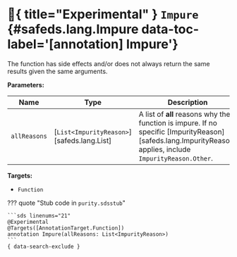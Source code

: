 [//]: # (DO NOT EDIT THIS FILE DIRECTLY. Instead, edit the corresponding stub file and execute `npm run docs:api`.)

# :test_tube:{ title="Experimental" } <code class="doc-symbol doc-symbol-annotation"></code> `Impure` {#safeds.lang.Impure data-toc-label='[annotation] Impure'}

The function has side effects and/or does not always return the same results given the same arguments.

**Parameters:**

| Name | Type | Description | Default |
|------|------|-------------|---------|
| `allReasons` | [`List<ImpurityReason>`][safeds.lang.List] | A list of **all** reasons why the function is impure. If no specific [ImpurityReason][safeds.lang.ImpurityReason] applies, include `ImpurityReason.Other`. | - |

**Targets:**

- `Function`

??? quote "Stub code in `purity.sdsstub`"

    ```sds linenums="21"
    @Experimental
    @Targets([AnnotationTarget.Function])
    annotation Impure(allReasons: List<ImpurityReason>)
    ```
    { data-search-exclude }
